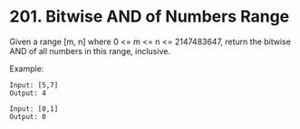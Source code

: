 # 201. Bitwise AND of Numbers Range

Given a range [m, n] where 0 <= m <= n <= 2147483647, return the bitwise AND of all numbers in this range, inclusive.

Example:
```
Input: [5,7]
Output: 4

Input: [0,1]
Output: 0
```